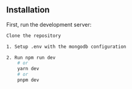## Installation

First, run the development server:

```bash
Clone the repository

1. Setup .env with the mongodb configuration

2. Run npm run dev
    # or
    yarn dev
    # or
    pnpm dev
```